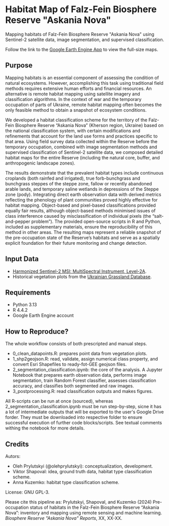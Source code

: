 # Habitat Map of Falz-Fein Biosphere Reserve "Askania Nova"
Mapping habitats of Falz-Fein Biosphere Reserve "Askania Nova" using Sentinel-2 satellite data, image segmentation, and supervised classification.

Follow the link to the [Google Earth Engine App](https://ee-olegpril12.projects.earthengine.app/view/askania-nova-habitats) to view the full-size maps.

## Purpose
Mapping habitats is an essential component of assessing the condition of natural ecosystems. However, accomplishing this task using traditional field methods requires extensive human efforts and financial resources. An alternative is remote habitat mapping using satellite imagery and classification algorithms. In the context of war and the temporary occupation of parts of Ukraine, remote habitat mapping often becomes the only feasible method to obtain a snapshot of ecosystem conditions. 

We developed a habitat classification scheme for the territory of the Falz-Fein Biosphere Reserve “Askania Nova” (Kherson region, Ukraine) based on the national classification system, with certain modifications and refinements that account for the land use forms and practices specific to that area. Using field survey data collected within the Reserve before the temporary occupation, combined with image segmentation methods and supervised classification of Sentinel-2 satellite data, we composed detailed habitat maps for the entire Reserve (including the natural core, buffer, and anthropogenic landscape zones). 

The results demonstrate that the prevalent habitat types include continuous croplands (both rainfed and irrigated), true forb-bunchgrass and bunchgrass steppes of the steppe zone, fallow or recently abandoned arable lands, and temporary saline wetlands in depressions of the Steppe zone (pody). Integrating direct earth observation data with derived metrics reflecting the phenology of plant communities proved highly effective for habitat mapping. Object-based and pixel-based classifications provided equally fair results, although object-based methods minimised issues of class interference caused by misclassification of individual pixels (the “salt-and-pepper problem”). The provided open-source scripts in R and Python, included as supplementary materials, ensure the reproducibility of this method in other areas. The resulting maps represent a reliable snapshot of the pre-occupation state of the Reserve’s habitats and serve as a spatially explicit foundation for their future monitoring and change detection.

## Input Data
- [Harmonized Sentinel-2 MSI: MultiSpectral Instrument, Level-2A](https://developers.google.com/earth-engine/datasets/catalog/COPERNICUS_S2_SR_HARMONIZED).
- Historical vegetation plots from the [Ukrainian Grassland Database](https://doi.org/10.7809/b-e.00217).

## Requirements
- Python 3.13
- R 4.4.2
- Google Earth Engine account

## How to Reproduce?
The whole workflow consists of both prescripted and manual steps. 
- 0_clean_datapoints.R: prepares point data from vegetation plots.
- 1_shp2geojson.R: read, validate, assign numerical class property, and convert Esri Shapefiles to ready-fot-GEE geojson files.
- 2_segmentation_classification.ipynb: the core of the analysis. A Jupyter Notebook that prepares earth observation data, performs image segmentation, train Random Forest classifier, assesses classification accuracy, and classifies both segmented and raw images.
- 3_postprocessing.R: read classification outputs and makes figures.

All R-scripts can be run at once (sourced), whereas 2_segmentation_classification.ipynb must be run step-by-step, sicne it has a lot of intermediate outputs that will be exported to the user's Google Drive forder. They must be downloaded into respective folder to ensure successful execution of further code blocks/scripts. See textual comments withing the notebook for more details.

## Credits
Autors:

- Oleh Prylutskyi (@olehprylutskyi): conceptualization, development.
- Viktor Shapoval: idea, ground truth data, habitat type classification scheme.
- Anna Kuzemko: habitat type classification scheme.

License: GNU GPL-3.

Please cite this pipeline as: Prylutskyi, Shapoval, and Kuzemko (2024) Pre-occupation status of habitats in the Falz-Fein Biosphere Reserve “Askania Nova”: inventory and mapping using remote sensing and machine learning. _Biosphere Reserve "Askania Nova" Reports_, XX, XX-XX. 
